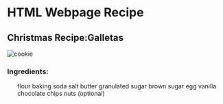 <h1> HTML Webpage Recipe </h1>
<h2> Christmas Recipe:Galletas </h2>


![cookie](https://user-images.githubusercontent.com/93533166/143886033-1114f616-c2a3-46af-ab91-b79b8f590b3b.jpg)
         
 


<h3> Ingredients: </h3>

<ul> flour
         baking soda
         salt
         butter
         granulated sugar
         brown sugar
        egg
         vanilla
         chocolate chips
         nuts (optional)
         </ul>
         

